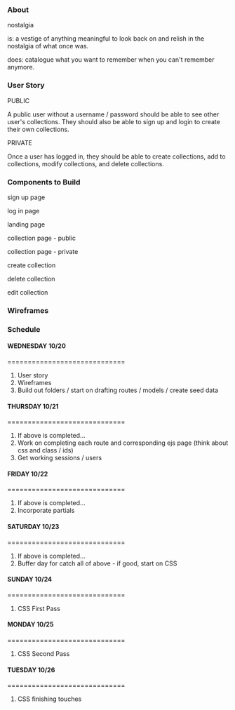 ### About

nostalgia

is: a vestige of anything meaningful to look back on and relish in the nostalgia of what once was.

does: catalogue what you want to remember when you can't remember anymore.

### User Story

PUBLIC

A public user without a username / password should be able to see other user's collections. They should also be able to sign up and login to create their own collections.

PRIVATE

Once a user has logged in, they should be able to create collections, add to collections, modify collections, and delete collections. 

### Components to Build

sign up page

log in page

landing page

collection page - public

collection page - private

create collection

delete collection

edit collection


### Wireframes



### Schedule

#### WEDNESDAY 10/20
=============================
1. User story
2. Wireframes
3. Build out folders / start on drafting routes / models / create seed data

#### THURSDAY 10/21
=============================
1. If above is completed...
2. Work on completing each route and corresponding ejs page (think about css and class / ids)
3. Get working sessions / users

#### FRIDAY 10/22
=============================
1. If above is completed...
2. Incorporate partials

#### SATURDAY 10/23
=============================
1. If above is completed...
2. Buffer day for catch all of above - if good, start on CSS

#### SUNDAY 10/24
=============================
1. CSS First Pass

#### MONDAY 10/25
=============================
1. CSS Second Pass

#### TUESDAY 10/26
=============================
1. CSS finishing touches
